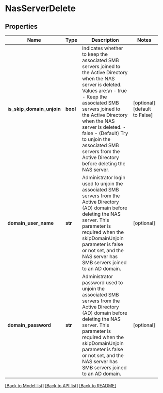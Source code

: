 # NasServerDelete

## Properties
Name | Type | Description | Notes
------------ | ------------- | ------------- | -------------
**is_skip_domain_unjoin** | **bool** | Indicates whether to keep the associated SMB servers joined to the Active Directory when the NAS server is deleted. Values are:\\n - true - Keep the associated SMB servers joined to the Active Directory when the NAS server is deleted. - false - (Default) Try to unjoin the associated SMB servers from the Active Directory before deleting the NAS server. | [optional] [default to False]
**domain_user_name** | **str** | Administrator login used to unjoin the associated SMB servers from the Active Directory (AD) domain before deleting the NAS server. This parameter is required when the skipDomainUnjoin parameter is false or not set, and the NAS server has SMB servers joined to an AD domain. | [optional] 
**domain_password** | **str** | Administrator password used to unjoin the associated SMB servers from the Active Directory (AD) domain before deleting the NAS server. This parameter is required when the skipDomainUnjoin parameter is false or not set, and the NAS server has SMB servers joined to an AD domain. | [optional] 

[[Back to Model list]](../README.md#documentation-for-models) [[Back to API list]](../README.md#documentation-for-api-endpoints) [[Back to README]](../README.md)


